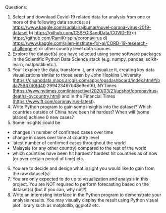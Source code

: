 Questions:
1. Select and download Covid-19 related data for analysis from one or more of the
following data sources:
a) https://www.kaggle.com/sudalairajkumar/novel-corona-virus-2019-dataset
b) https://github.com/CSSEGISandData/COVID-19
c) https://github.com/RamiKrispin/coronavirus
d) https://www.kaggle.com/allen-institute-for-ai/CORD-19-research-challenge
e) or other country level data sources
2. Explore the dataset(s) you have selected using some software packages in the
Scientific Python Data Science stack (e.g. numpy, pandas, scikit-learn, matplotlib etc.).
3. You’ll explore the data, transform it, and visualize it, creating key data visualizations similar to those seen by John Hopkins University
(https://gisanddata.maps.arcgis.com/apps/opsdashboard/index.html#/bda7594740fd40
299423467b48e9ecf6), NYTimes (https://www.nytimes.com/interactive/2020/03/21/upshot/coronavirus-deaths-bycountry.html) and in the Financial Times (https://www.ft.com/coronavirus-latest).
4. Write Python program to gain some insights into the dataset? Which countries outside
of China have been hit hardest? When will (some places) achieve 0 new cases?
5. Some insights could be
- changes in number of confirmed cases over time
- change in cases over time at country level
- latest number of confirmed cases throughout the world
- Malaysia (or any other country) compared to the rest of the world
- which countries have been hit hardest? hardest hit countries as of now (or over
certain period of time) etc.
6. You are to decide and design what insight you would like to gain from the raw
dataset(s).
7. You are only expected to do up to visualization and analysis in this project. You are
NOT required to perform forecasting based on the dataset(s) (but if you can, why not?)
8. Write an interesting interface in the Python program to demonstrate your analysis
results. You may visually display the result using Python visual plot library such as
matplotlib, ggplot2 etc.